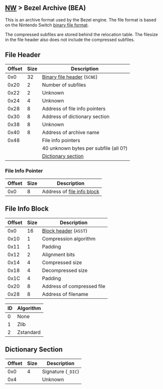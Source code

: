 ## [NW](/formats.md#nw) > Bezel Archive (BEA)

This is an archive format used by the Bezel engine. The file format is based on the Nintendo Switch [binary file format](../switch/binary.md).

The compressed subfiles are stored behind the relocation table. The filesize in the file header also does not include the compressed subfiles.

## File Header
| Offset | Size | Description |
| --- | --- | --- |
| 0x0 | 32 | [Binary file header](../switch/binary.md#file-header) (`SCNE`) |
| 0x20 | 2 | Number of subfiles |
| 0x22 | 2 | Unknown |
| 0x24 | 4 | Unknown |
| 0x28 | 8 | Address of file info pointers |
| 0x30 | 8 | Address of dictionary section |
| 0x38 | 8 | Unknown |
| 0x40 | 8 | Address of archive name |
| 0x48 | | File info pointers |
| | | 40 unknown bytes per subfile (all 0?) |
| | | [Dictionary section](#dictionary-section) |

### File Info Pointer
| Offset | Size | Description |
| --- | --- | --- |
| 0x0 | 8 | Address of [file info block](#file-info-block) |

## File Info Block
| Offset | Size | Description |
| --- | --- | --- |
| 0x0 | 16 | [Block header](../switch/binary.md#block-header) (`ASST`) |
| 0x10 | 1 | Compression algorithm |
| 0x11 | 1 | Padding |
| 0x12 | 2 | Alignment bits |
| 0x14 | 4 | Compressed size |
| 0x18 | 4 | Decompressed size |
| 0x1C | 4 | Padding |
| 0x20 | 8 | Address of compressed file |
| 0x28 | 8 | Address of filename |

| ID | Algorithm |
| --- | --- |
| 0 | None |
| 1 | Zlib |
| 2 | Zstandard |

## Dictionary Section
| Offset | Size | Description |
| --- | --- | --- |
| 0x0 | 4 | Signature (`_DIC`) |
| 0x4 | | Unknown |